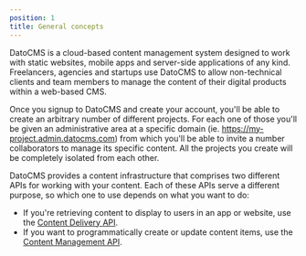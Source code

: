 ```yaml
---
position: 1
title: General concepts
---
```


DatoCMS is a cloud-based content management system designed to work with static websites, mobile apps and server-side applications of any kind. Freelancers, agencies and startups use DatoCMS to allow non-technical clients and team members to manage the content of their digital products within a web-based CMS.

Once you signup to DatoCMS and create your account, you'll be able to create an arbitrary number of different projects. For each one of those you'll be given an administrative area at a specific domain (ie. https://my-project.admin.datocms.com) from which you'll be able to invite a number collaborators to manage its specific content. All the projects you create will be completely isolated from each other.

DatoCMS provides a content infrastructure that comprises two different APIs for working with your content. Each of these APIs serve a different purpose, so which one to use depends on what you want to do:

* If you're retrieving content to display to users in an app or website, use the [Content Delivery API](/docs/content-delivery-api/).
* If you want to programmatically create or update content items, use the [Content Management API](/content-management-api/).

